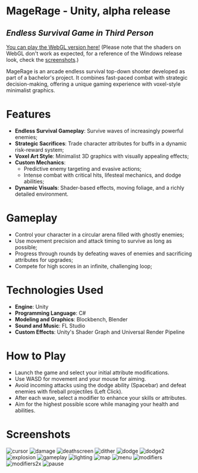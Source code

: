 # MageRage - Unity, alpha release
## _Endless Survival Game in Third Person_

[You can play the WebGL version here!](https://raducot.github.io/MageRageUnity/)
(Please note that the shaders on WebGL don't work as expected, for a reference of the Windows release look, check the  [screenshots](#Screenshots).)

MageRage is an arcade endless survival top-down shooter developed as part of a bachelor's project.
It combines fast-paced combat with strategic decision-making, offering a unique gaming experience with voxel-style minimalist graphics.

# Features

- **Endless Survival Gameplay**: Survive waves of increasingly powerful enemies;
- **Strategic Sacrifices**: Trade character attributes for buffs in a dynamic risk-reward system;
- **Voxel Art Style**: Minimalist 3D graphics with visually appealing effects;
- **Custom Mechanics**:
  - Predictive enemy targeting and evasive actions;
  - Intense combat with critical hits, lifesteal mechanics, and dodge abilities;
- **Dynamic Visuals**: Shader-based effects, moving foliage, and a richly detailed environment.

# Gameplay

- Control your character in a circular arena filled with ghostly enemies;
- Use movement precision and attack timing to survive as long as possible;
- Progress through rounds by defeating waves of enemies and sacrificing attributes for upgrades;
- Compete for high scores in an infinite, challenging loop;

# Technologies Used
- **Engine**: Unity
- **Programming Language**: C#
- **Modeling and Graphics**: Blockbench, Blender
- **Sound and Music**: FL Studio
- **Custom Effects**: Unity's Shader Graph and Universal Render Pipeline

# How to Play
- Launch the game and select your initial attribute modifications.
- Use WASD for movement and your mouse for aiming.
- Avoid incoming attacks using the dodge ability (Spacebar) and defeat enemies with fireball projectiles (Left Click).
- After each wave, select a modifier to enhance your skills or attributes.
- Aim for the highest possible score while managing your health and abilities.

# Screenshots
![cursor](https://github.com/RaduCot/MageRageUnity/blob/main/gitimages/cursor.png?raw=true)
![damage](https://github.com/RaduCot/MageRageUnity/blob/main/gitimages/damage.png?raw=true)
![deathscreen](https://github.com/RaduCot/MageRageUnity/blob/main/gitimages/deathscreen.png?raw=true)
![dither](https://github.com/RaduCot/MageRageUnity/blob/main/gitimages/dither.png?raw=true)
![dodge](https://github.com/RaduCot/MageRageUnity/blob/main/gitimages/dodge.png?raw=true)
![dodge2](https://github.com/RaduCot/MageRageUnity/blob/main/gitimages/dodge2.png?raw=true)
![explosion](https://github.com/RaduCot/MageRageUnity/blob/main/gitimages/explosion.png?raw=true)
![gameplay](https://github.com/RaduCot/MageRageUnity/blob/main/gitimages/gameplay.png?raw=true)
![lighting](https://github.com/RaduCot/MageRageUnity/blob/main/gitimages/lighting.png?raw=true)
![map](https://github.com/RaduCot/MageRageUnity/blob/main/gitimages/map.png?raw=true)
![menu](https://github.com/RaduCot/MageRageUnity/blob/main/gitimages/menu.png?raw=true)
![modifiers](https://github.com/RaduCot/MageRageUnity/blob/main/gitimages/modifiers.png?raw=true)
![modifiers2x](https://github.com/RaduCot/MageRageUnity/blob/main/gitimages/modifiers2x.png?raw=true)
![pause](https://github.com/RaduCot/MageRageUnity/blob/main/gitimages/pause.png?raw=true)
